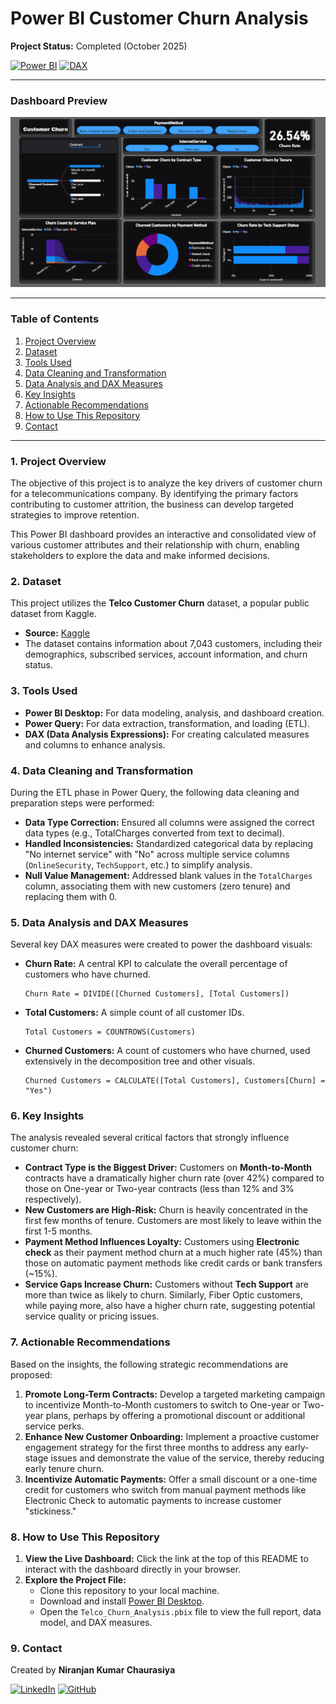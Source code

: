 # Power BI Customer Churn Analysis

**Project Status:** Completed (October 2025)

[![Power BI](https://img.shields.io/badge/Power%20BI-F2C811?style=for-the-badge&logo=Power%20BI&logoColor=black)](https://powerbi.microsoft.com/en-us/)
[![DAX](https://img.shields.io/badge/DAX-2E8540?style=for-the-badge)](https://docs.microsoft.com/en-us/dax/)



---

### Dashboard Preview
![Customer Churn Dashboard](https://github.com/niranjan77978/Customer-Churn-Analysis/blob/main/Images/Dashboard_Image.png)

---

### Table of Contents
1. [Project Overview](#1-project-overview)
2. [Dataset](#2-dataset)
3. [Tools Used](#3-tools-used)
4. [Data Cleaning and Transformation](#4-data-cleaning-and-transformation)
5. [Data Analysis and DAX Measures](#5-data-analysis-and-dax-measures)
6. [Key Insights](#6-key-insights)
7. [Actionable Recommendations](#7-actionable-recommendations)
8. [How to Use This Repository](#8-how-to-use-this-repository)
9. [Contact](#9-contact)

---

### 1. Project Overview

The objective of this project is to analyze the key drivers of customer churn for a telecommunications company. By identifying the primary factors contributing to customer attrition, the business can develop targeted strategies to improve retention.

This Power BI dashboard provides an interactive and consolidated view of various customer attributes and their relationship with churn, enabling stakeholders to explore the data and make informed decisions.

### 2. Dataset

This project utilizes the **Telco Customer Churn** dataset, a popular public dataset from Kaggle.
* **Source:** [Kaggle](https://www.kaggle.com/datasets/blastchar/telco-customer-churn)
* The dataset contains information about 7,043 customers, including their demographics, subscribed services, account information, and churn status.

### 3. Tools Used

* **Power BI Desktop:** For data modeling, analysis, and dashboard creation.
* **Power Query:** For data extraction, transformation, and loading (ETL).
* **DAX (Data Analysis Expressions):** For creating calculated measures and columns to enhance analysis.

### 4. Data Cleaning and Transformation

During the ETL phase in Power Query, the following data cleaning and preparation steps were performed:
* **Data Type Correction:** Ensured all columns were assigned the correct data types (e.g., TotalCharges converted from text to decimal).
* **Handled Inconsistencies:** Standardized categorical data by replacing "No internet service" with "No" across multiple service columns (`OnlineSecurity`, `TechSupport`, etc.) to simplify analysis.
* **Null Value Management:** Addressed blank values in the `TotalCharges` column, associating them with new customers (zero tenure) and replacing them with 0.

### 5. Data Analysis and DAX Measures

Several key DAX measures were created to power the dashboard visuals:
* **Churn Rate:** A central KPI to calculate the overall percentage of customers who have churned.
    ```dax
    Churn Rate = DIVIDE([Churned Customers], [Total Customers])
    ```
* **Total Customers:** A simple count of all customer IDs.
    ```dax
    Total Customers = COUNTROWS(Customers)
    ```
* **Churned Customers:** A count of customers who have churned, used extensively in the decomposition tree and other visuals.
    ```dax
    Churned Customers = CALCULATE([Total Customers], Customers[Churn] = "Yes")
    ```

### 6. Key Insights

The analysis revealed several critical factors that strongly influence customer churn:
* **Contract Type is the Biggest Driver:** Customers on **Month-to-Month** contracts have a dramatically higher churn rate (over 42%) compared to those on One-year or Two-year contracts (less than 12% and 3% respectively).
* **New Customers are High-Risk:** Churn is heavily concentrated in the first few months of tenure. Customers are most likely to leave within the first 1-5 months.
* **Payment Method Influences Loyalty:** Customers using **Electronic check** as their payment method churn at a much higher rate (45%) than those on automatic payment methods like credit cards or bank transfers (~15%).
* **Service Gaps Increase Churn:** Customers without **Tech Support** are more than twice as likely to churn. Similarly, Fiber Optic customers, while paying more, also have a higher churn rate, suggesting potential service quality or pricing issues.

### 7. Actionable Recommendations

Based on the insights, the following strategic recommendations are proposed:
1.  **Promote Long-Term Contracts:** Develop a targeted marketing campaign to incentivize Month-to-Month customers to switch to One-year or Two-year plans, perhaps by offering a promotional discount or additional service perks.
2.  **Enhance New Customer Onboarding:** Implement a proactive customer engagement strategy for the first three months to address any early-stage issues and demonstrate the value of the service, thereby reducing early tenure churn.
3.  **Incentivize Automatic Payments:** Offer a small discount or a one-time credit for customers who switch from manual payment methods like Electronic Check to automatic payments to increase customer "stickiness."

### 8. How to Use This Repository

1.  **View the Live Dashboard:** Click the link at the top of this README to interact with the dashboard directly in your browser.
2.  **Explore the Project File:**
    * Clone this repository to your local machine.
    * Download and install [Power BI Desktop](https://powerbi.microsoft.com/en-us/desktop/).
    * Open the `Telco_Churn_Analysis.pbix` file to view the full report, data model, and DAX measures.

### 9. Contact

Created by **Niranjan Kumar Chaurasiya** 

[![LinkedIn](https://img.shields.io/badge/LinkedIn-0077B5?style=for-the-badge&logo=linkedin&logoColor=white)](https://www.linkedin.com/in/niranjankumarchaurasiya999/)
[![GitHub](https://img.shields.io/badge/GitHub-100000?style=for-the-badge&logo=github&logoColor=white)](https://github.com/niranjan77978)
